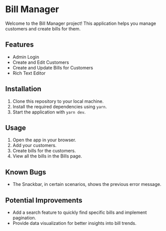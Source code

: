 # Bill Manager

Welcome to the Bill Manager project! This application helps you manage customers and create bills for them.

## Features

- Admin Login
- Create and Edit Customers
- Create and Update Bills for Customers
- Rich Text Editor

## Installation

1. Clone this repository to your local machine.
2. Install the required dependencies using `yarn`.
3. Start the application with `yarn dev`.

## Usage

1. Open the app in your browser.
2. Add your customers.
3. Create bills for the customers.
4. View all the bills in the Bills page.

## Known Bugs

- The Snackbar, in certain scenarios, shows the previous error message.

## Potential Improvements

- Add a search feature to quickly find specific bills and implement pagination.
- Provide data visualization for better insights into bill trends.
